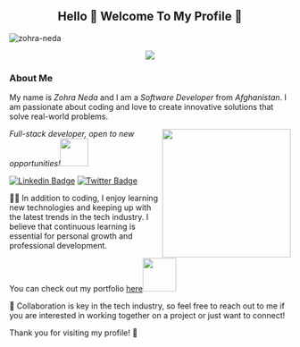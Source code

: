 <h2 align="center"> Hello 👋 Welcome To My Profile 🤭  </h2>
<p align="left"> <img src="https://komarev.com/ghpvc/?username=Zohra-Neda&label=Profile%20views&color=0e75b6&style=flat" alt="zohra-neda" /> </p>

<p align="center">
	<a href="https://github.com/DenverCoder1/readme-typing-svg"><img src="https://readme-typing-svg.herokuapp.com?color=%23BD561D&duration=6000&lines=My+Name++is++Zohra+Neda;I+am++a++Full-Stack-Developer!!&center=true&width=380&height=45"></a>
</p>

### About Me
 My name is *Zohra Neda* and I am a *Software Developer* from *Afghanistan*. I am passionate about coding and love to create innovative solutions that solve real-world problems.

<img align='right' src="https://media.giphy.com/media/dWxO36Jzd6bTSt5dIY/giphy.gif" width="230">
<p><em>Full-stack developer, open to new opportunities!</em><img src="https://media.giphy.com/media/XGma2iRIHTKkwqRkFl/giphy.gif" width="50"></p>

[![Linkedin Badge](https://img.shields.io/badge/-Zohra%20Neda-blue?style=flat-square&logo=Linkedin&logoColor=white&link=https://www.linkedin.com/in/zohra-neda-3716b720b/)](https://www.linkedin.com/in/zohra-neda-3716b720b/)
[![Twitter Badge](https://img.shields.io/badge/-@Zohra_Neda_-1ca0f1?style=flat-square&labelColor=1ca0f1&logo=twitter&logoColor=white&link=https://twitter.com/zohra_neda)](https://twitter.com/zohra_neda) 



👩‍💻 In addition to coding, I enjoy learning new technologies and keeping up with the latest trends in the tech industry. I believe that continuous learning is essential for personal growth and professional development.

<p>You can check out my portfolio <a href="https://zohra-neda.github.io/Portfolio/">here</a><img src="https://media.giphy.com/media/cKPse5DZaptID3YAMK/giphy.gif" width="60"></p>


🤝 Collaboration is key in the tech industry, so feel free to reach out to me if you are interested in working together on a project or just want to connect!

Thank you for visiting my profile! 🙏

<!---
zohra-neda/zohra-neda is a ✨ special ✨ repository because its `README.md` (this file) appears on your GitHub profile.
You can click the Preview link to take a look at your changes.
--->
